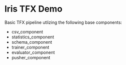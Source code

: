 # Iris TFX Demo

Basic TFX pipeline utlizing the following base components:
- csv_component
- statistics_component
- schema_component
- trainer_component
- evaluator_component
- pusher_component